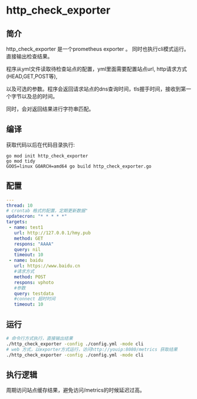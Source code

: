 # http_check_exporter

## 简介

http_check_exporter 是一个prometheus exporter 。 同时也执行cli模式运行。直接输出检查结果。

程序从yml文件读取待检查站点的配置，yml里面需要配置站点url, http请求方式(HEAD,GET,POST等),

以及可选的参数。程序会返回请求站点的dns查询时间，tls握手时间，接收到第一个字节以及总的时间。

同时，会对返回结果进行字符串匹配。


## 编译

获取代码以后在代码目录执行:

  ```
  go mod init http_check_exporter
  go mod tidy
  GOOS=linux GOARCH=amd64 go build http_check_exporter.go
  ```



## 配置

  ```yaml
  ---
  thread: 10
  # crontab 格式的配置，定期更新数据"
  updatecron: "* * * * *"
  targets:
   - name: test1
     url: http://127.0.0.1/hmy.pub
     method: GET
     respons: "AAAA"
     query: nil
     timeout: 10
   - name: baidu
     url: https://www.baidu.cn
     #请求方式
     method: POST
     respons: vphoto
     #参数
     query: testdata
     #connect 超时时间
     timeout: 10
  ```

## 运行

  ```bash
  # 命令行方式执行，直接输出结果
  ./http_check_exporter -config ./config.yml -mode cli
  # web 方式，以exporter方式运行，访问http://youip:8080/metrics 获取结果
  ./http_check_exporter -config ./config.yml -mode cli
  ```
  

## 执行逻辑

周期访问站点缓存结果，避免访问/metrics的时候延迟过高。

